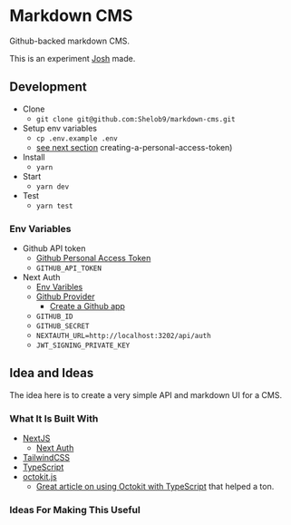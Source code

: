 # Markdown CMS

Github-backed markdown CMS.

This is an experiment [Josh](https://joshpress.net) made.

## Development

- Clone
  - `git clone git@github.com:Shelob9/markdown-cms.git`
- Setup env variables
  - `cp .env.example .env`
  - [see next section](#env-variables)
creating-a-personal-access-token)
- Install
  - `yarn`
- Start
  - `yarn dev`
- Test
  - `yarn test`

### Env Variables  

- Github API token
  - [Github Personal Access Token](https://docs.github.com/en/free-pro-team@latest/github/authenticating-to-github/)
  - `GITHUB_API_TOKEN`
- Next Auth
  - [Env Varibles](https://next-auth.js.org/configuration/options#environment-variables)
  - [Github Provider](https://next-auth.js.org/providers/google)
    - [Create a Github app](https://docs.github.com/en/free-pro-team@latest/developers/apps/creating-a-github-app)
  - `GITHUB_ID`
  - `GITHUB_SECRET`
  - `NEXTAUTH_URL=http://localhost:3202/api/auth`
  - `JWT_SIGNING_PRIVATE_KEY`

## Idea and Ideas

The idea here is to create a very simple API and markdown UI for a CMS.

### What It Is Built With

- [NextJS]()
  - [Next Auth](https://next-auth.js.org/)
- [TailwindCSS]()
- [TypeScript]()
- [octokit.js]()
  - [Great article on using Octokit with TypeScript](https://dev.to/lucis/how-to-push-files-programatically-to-a-repository-using-octokit-with-typescript-1nj0) that helped a ton.

### Ideas For Making This Useful
